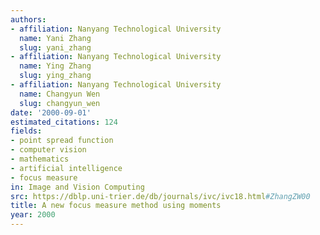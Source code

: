 ```yaml
---
authors:
- affiliation: Nanyang Technological University
  name: Yani Zhang
  slug: yani_zhang
- affiliation: Nanyang Technological University
  name: Ying Zhang
  slug: ying_zhang
- affiliation: Nanyang Technological University
  name: Changyun Wen
  slug: changyun_wen
date: '2000-09-01'
estimated_citations: 124
fields:
- point spread function
- computer vision
- mathematics
- artificial intelligence
- focus measure
in: Image and Vision Computing
src: https://dblp.uni-trier.de/db/journals/ivc/ivc18.html#ZhangZW00
title: A new focus measure method using moments
year: 2000
---
```

